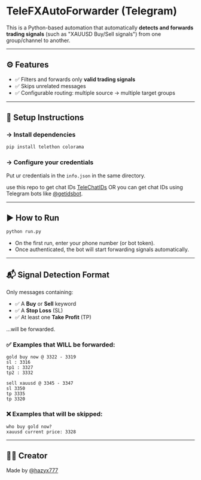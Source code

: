 # TeleFXAutoForwarder (Telegram)

This is a Python-based automation that automatically **detects and forwards trading signals** (such as "XAUUSD Buy/Sell signals") from one group/channel to another.

---

## ⚙️ Features

- ✅ Filters and forwards only **valid trading signals**
- ✅ Skips unrelated messages
- ✅ Configurable routing: multiple source → multiple target groups

---

## 🚀 Setup Instructions

### -> Install dependencies
```bash
pip install telethon colorama
```

### -> Configure your credentials

Put ur credentials in the `info.json` in the same directory.

use this repo to get chat IDs [TeleChatIDs](https://github.com/hazyx7/TeleChatIDs)
OR
you can get chat IDs using Telegram bots like [@getidsbot](https://t.me/getidsbot).

---

## ▶️ How to Run

```bash
python run.py
```

- On the first run, enter your phone number (or bot token).
- Once authenticated, the bot will start forwarding signals automatically.

---

## 📬 Signal Detection Format

Only messages containing:

- ✅ A **Buy** or **Sell** keyword
- ✅ A **Stop Loss** (SL)
- ✅ At least one **Take Profit** (TP)

…will be forwarded.

### ✅ Examples that WILL be forwarded:

```
gold buy now @ 3322 - 3319
sl : 3316
tp1 : 3327
tp2 : 3332
```

```
sell xauusd @ 3345 - 3347
sl 3350
tp 3335
tp 3320
```

### ❌ Examples that will be skipped:

```
who buy gold now?
xauusd current price: 3328
```

---

## 🧑‍💻 Creator

Made by [@hazyx777](https://t.me/hazyx777)
